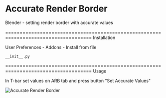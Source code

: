 Accurate Render Border
====================================================================================
Blender - setting render border with accurate values

====================================================================================
Installation

User Preferences - Addons - Install from file
    
    __init__.py

====================================================================================
Usage

In T-bar set values on ARB tab and press button "Set Accurate Values"

<img src="http://b3d.interplanety.ru/wp-content/upload_content/2016/10/00-2-400x353.jpg" title="Accurate Render Border">
